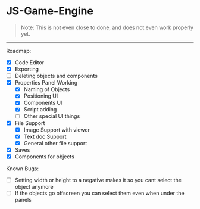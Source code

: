 # JS-Game-Engine

> Note: This is not even close to done, and does not even work properly yet.

---

Roadmap:

- [x] Code Editor
- [x] Exporting
- [ ] Deleting objects and components
- [x] Properties Panel Working
  - [x] Naming of Objects
  - [x] Positioning UI
  - [x] Components UI
  - [x] Script adding
  - [ ] Other special UI things
- [x] File Support
  - [x] Image Support with viewer
  - [x] Text doc Support
  - [x] General other file support
- [x] Saves
- [x] Components for objects

Known Bugs:

- [ ] Setting width or height to a negative makes it so you cant select the object anymore
- [ ] If the objects go offscreen you can select them even when under the panels
